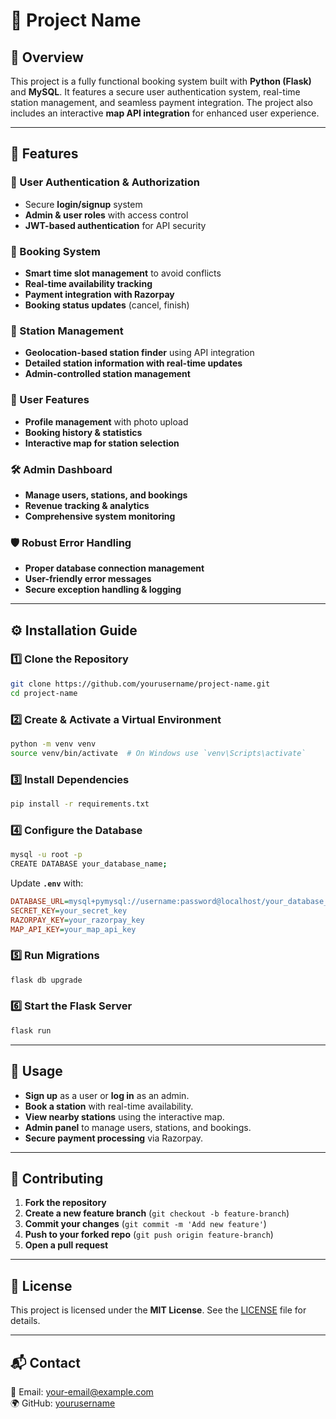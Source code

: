 # 🚀 Project Name

## 🌟 Overview
This project is a fully functional booking system built with **Python (Flask)** and **MySQL**. It features a secure user authentication system, real-time station management, and seamless payment integration. The project also includes an interactive **map API integration** for enhanced user experience.

---

## 🎯 Features

### 🔐 User Authentication & Authorization
- Secure **login/signup** system
- **Admin & user roles** with access control
- **JWT-based authentication** for API security

### 📅 Booking System
- **Smart time slot management** to avoid conflicts
- **Real-time availability tracking**
- **Payment integration with Razorpay**
- **Booking status updates** (cancel, finish)

### 📍 Station Management
- **Geolocation-based station finder** using API integration
- **Detailed station information with real-time updates**
- **Admin-controlled station management**

### 👤 User Features
- **Profile management** with photo upload
- **Booking history & statistics**
- **Interactive map for station selection**

### 🛠️ Admin Dashboard
- **Manage users, stations, and bookings**
- **Revenue tracking & analytics**
- **Comprehensive system monitoring**

### 🛡️ Robust Error Handling
- **Proper database connection management**
- **User-friendly error messages**
- **Secure exception handling & logging**

---

## ⚙️ Installation Guide

### 1️⃣ Clone the Repository
```sh
git clone https://github.com/yourusername/project-name.git
cd project-name
```

### 2️⃣ Create & Activate a Virtual Environment
```sh
python -m venv venv
source venv/bin/activate  # On Windows use `venv\Scripts\activate`
```

### 3️⃣ Install Dependencies
```sh
pip install -r requirements.txt
```

### 4️⃣ Configure the Database
```sh
mysql -u root -p
CREATE DATABASE your_database_name;
```
Update **`.env`** with:
```ini
DATABASE_URL=mysql+pymysql://username:password@localhost/your_database_name
SECRET_KEY=your_secret_key
RAZORPAY_KEY=your_razorpay_key
MAP_API_KEY=your_map_api_key
```

### 5️⃣ Run Migrations
```sh
flask db upgrade
```

### 6️⃣ Start the Flask Server
```sh
flask run
```

---

## 🚀 Usage
- **Sign up** as a user or **log in** as an admin.
- **Book a station** with real-time availability.
- **View nearby stations** using the interactive map.
- **Admin panel** to manage users, stations, and bookings.
- **Secure payment processing** via Razorpay.

---

## 🤝 Contributing
1. **Fork the repository**
2. **Create a new feature branch** (`git checkout -b feature-branch`)
3. **Commit your changes** (`git commit -m 'Add new feature'`)
4. **Push to your forked repo** (`git push origin feature-branch`)
5. **Open a pull request**

---

## 📜 License
This project is licensed under the **MIT License**. See the [LICENSE](LICENSE) file for details.

---

## 📬 Contact
📩 Email: [your-email@example.com](mailto:your-email@example.com)  
🌍 GitHub: [yourusername](https://github.com/yourusername)

